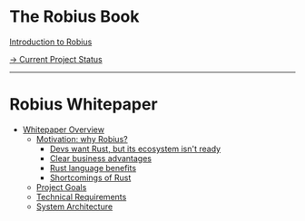 # The Robius Book

[Introduction to Robius](index.md)

[→ Current Project Status](status.md)

-------------------

# Robius Whitepaper

- [Whitepaper Overview](whitepaper/overview.md)
    - [Motivation: why Robius?](whitepaper/motivation/motivation.md)
        - [Devs want Rust, but its ecosystem isn't ready](whitepaper/motivation/devs_want_rust.md)
        - [Clear business advantages](whitepaper/motivation/business_cases.md)
        - [Rust language benefits](whitepaper/motivation/rust_is_right.md)
        - [Shortcomings of Rust](whitepaper/motivation/rust_shortcomings.md)
    - [Project Goals](whitepaper/goals.md)
    - [Technical Requirements]() <!-- whitepaper/requirements.md) -->
    - [System Architecture]() <!-- whitepaper/design.md) -->

